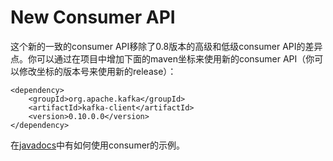 # New Consumer API

这个新的一致的consumer API移除了0.8版本的高级和低级consumer API的差异点。你可以通过在项目中增加下面的maven坐标来使用新的consumer API（你可以修改坐标的版本号来使用新的release）：

    <dependency>
        <groupId>org.apache.kafka</groupId>
        <artifactId>kafka-client</artifactId>
        <version>0.10.0.0</version>
    </dependency>

在[javadocs](http://kafka.apache.org/0100/javadoc/index.html?org/apache/kafka/clients/consumer/KafkaConsumer.html)中有如何使用consumer的示例。